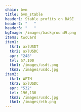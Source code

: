 ```yaml
---
chain: bvm
title: bvm_stable
header1: Stable profits on BASE
header2: "   "
header3: "   "
bgImage: /images/background9.png
items: twoCard
item1:
  tkr1: axlUSDT
  tkr2: axlUSDC
  apr: "248"
  tvl: 57,100
  tkn1: /images/usdt.png
  tkn2: /images/usdc.jpg
item2:
  tkr1: WETH
  tkr2: axlUSDC
  apr: "532"
  tvl: 196,130
  tkn2: /images/usdc.jpg
  tkn1: /images/eth.png
---
```

